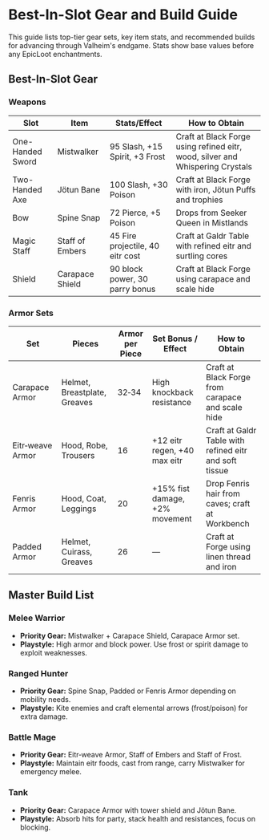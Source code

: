# Best-In-Slot Gear and Build Guide

This guide lists top-tier gear sets, key item stats, and recommended builds for advancing through Valheim's endgame.  Stats show base values before any EpicLoot enchantments.

## Best-In-Slot Gear

### Weapons
| Slot | Item | Stats/Effect | How to Obtain |
|------|------|--------------|---------------|
| One-Handed Sword | Mistwalker | 95 Slash, +15 Spirit, +3 Frost | Craft at Black Forge using refined eitr, wood, silver and Whispering Crystals |
| Two-Handed Axe | Jötun Bane | 100 Slash, +30 Poison | Craft at Black Forge with iron, Jötun Puffs and trophies |
| Bow | Spine Snap | 72 Pierce, +5 Poison | Drops from Seeker Queen in Mistlands |
| Magic Staff | Staff of Embers | 45 Fire projectile, 40 eitr cost | Craft at Galdr Table with refined eitr and surtling cores |
| Shield | Carapace Shield | 90 block power, 30 parry bonus | Craft at Black Forge using carapace and scale hide |

### Armor Sets
| Set | Pieces | Armor per Piece | Set Bonus / Effect | How to Obtain |
|-----|--------|-----------------|--------------------|---------------|
| Carapace Armor | Helmet, Breastplate, Greaves | 32‑34 | High knockback resistance | Craft at Black Forge from carapace and scale hide |
| Eitr‑weave Armor | Hood, Robe, Trousers | 16 | +12 eitr regen, +40 max eitr | Craft at Galdr Table with refined eitr and soft tissue |
| Fenris Armor | Hood, Coat, Leggings | 20 | +15% fist damage, +2% movement | Drop Fenris hair from caves; craft at Workbench |
| Padded Armor | Helmet, Cuirass, Greaves | 26 | — | Craft at Forge using linen thread and iron |

## Master Build List

### Melee Warrior
- **Priority Gear:** Mistwalker + Carapace Shield, Carapace Armor set.
- **Playstyle:** High armor and block power.  Use frost or spirit damage to exploit weaknesses.

### Ranged Hunter
- **Priority Gear:** Spine Snap, Padded or Fenris Armor depending on mobility needs.
- **Playstyle:** Kite enemies and craft elemental arrows (frost/poison) for extra damage.

### Battle Mage
- **Priority Gear:** Eitr‑weave Armor, Staff of Embers and Staff of Frost.
- **Playstyle:** Maintain eitr foods, cast from range, carry Mistwalker for emergency melee.

### Tank
- **Priority Gear:** Carapace Armor with tower shield and Jötun Bane.
- **Playstyle:** Absorb hits for party, stack health and resistances, focus on blocking.


